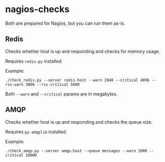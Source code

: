 nagios-checks
=============

Both are prepared for Nagios, but you can run them as-is.

Redis
-----

Checks whether host is up and responding and checks for memory usage.

Requires `redis-py` installed.

Example:

    ./check_redis.py --server redis.host --warn 2048 --critical 4096 --rss-warn 3000 --rss-critical 5000

Both `--warn` and `--critical` params are in megabytes.

AMQP
----

Checks whether host is up and responding and checks the queue size.

Requires `py-amqplib` installed.

Example:

    ./check_amqp.py --server amqp.host --queue messages --warn 1000 --critical 10000